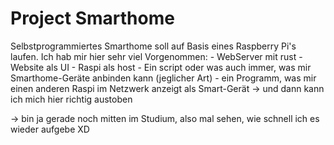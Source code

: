 # Project Smarthome

Selbstprogrammiertes Smarthome soll auf Basis eines Raspberry Pi's laufen.
Ich hab mir hier sehr viel Vorgenommen:
	- WebServer mit rust
	- Website als UI
	- Raspi als host
	- Ein script oder was auch immer, was mir Smarthome-Geräte anbinden kann (jeglicher Art)
	- ein Programm, was mir einen anderen Raspi im Netzwerk anzeigt als Smart-Gerät
	-> und dann kann ich mich hier richtig austoben

-> bin ja gerade noch mitten im Studium, also mal sehen, wie schnell ich es wieder aufgebe XD 
